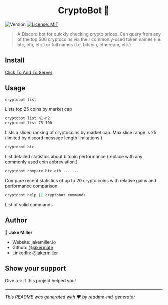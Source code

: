 <h1 align="center">CryptoBot 🤖</h1>
<p>
  <img alt="Version" src="https://img.shields.io/badge/version-0.3.0-blue.svg?cacheSeconds=2592000" />
  <a href="#" target="_blank">
    <img alt="License: MIT" src="https://img.shields.io/badge/License-MIT-yellow.svg" />
  </a>
</p>

> A Discord bot for quickly checking crypto prices.  Can query from any of the top 500 cryptocoins via their commonly-used token names (i.e. btc, eth, etc.) or full names (i.e. bitcoin, ethereum, etc.)

## Install

[Click To Add To Server](https://discord.com/api/oauth2/authorize?client_id=815638800133914645&permissions=83968&scope=bot)

## Usage

```sh
cryptobot list
```
Lists top 25 coins by market cap

```sh
cryptobot list n1-n2
cryptobot list 75-100
```
Lists a sliced ranking of cryptocoins by market cap. Max slice range is 25 (limited by discord message length limitations.)

```sh
cryptobot btc
```
List detailed statistics about bitcoin performance (replace with any commonly used coin abbreviation.)

```sh
cryptobot compare btc eth ... ...
```
Compare recent statistics of up to 20 crypto coins with relative gains and performance comparison.


```sh
cryptobot help || cryptobot commands
```
List of valid commands



## Author

👤 **Jake Miller**

* Website: jakemiller.io
* Github: [@jakermate](https://github.com/jakermate)
* LinkedIn: [@jakermiller](https://linkedin.com/in/jakermiller)

## Show your support

Give a ⭐️ if this project helped you!

***
_This README was generated with ❤️ by [readme-md-generator](https://github.com/kefranabg/readme-md-generator)_